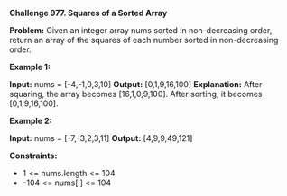 **Challenge 977. Squares of a Sorted Array**

**Problem:** Given an integer array nums sorted in non-decreasing order, return an array of the squares of each number sorted in non-decreasing order.

 
**Example 1:**

**Input:** nums = [-4,-1,0,3,10] 
**Output:** [0,1,9,16,100]
**Explanation:** After squaring, the array becomes [16,1,0,9,100]. After sorting, it becomes [0,1,9,16,100].

**Example 2:**

**Input:** nums = [-7,-3,2,3,11]
**Output:** [4,9,9,49,121]
 

**Constraints:**

- 1 <= nums.length <= 104
- -104 <= nums[i] <= 104

